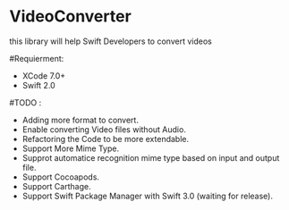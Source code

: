 # VideoConverter
this library will help Swift Developers to convert videos


#Requierment:
- XCode 7.0+
- Swift 2.0 


#TODO :
- Adding more format to convert.
- Enable converting Video files without Audio.
- Refactoring the Code to be more extendable.
- Support More Mime Type. 
- Supprot automatice recognition mime type based on input and output file.
- Support Cocoapods.
- Support Carthage.
- Support Swift Package Manager with Swift 3.0 (waiting for release).
